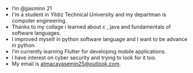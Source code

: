 -  I’m @jjasminn 21
-  I'm a student in Yildiz Technical University and my departman is computer engineering.
-  Thanks to my collage i learned about c , java and fundamentals of software languages.
-  I improved myself in python software language and I want to be advance in python.
-  I’m currently learning Flutter for developing mobile applications.
-  I have interest on cyber security and trying to look for it too.
-  My email is atmacayasemin25@outlook.com.


